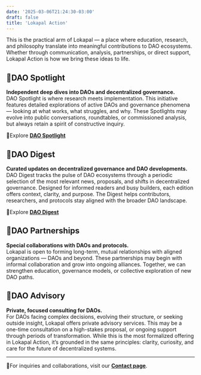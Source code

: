 ```yaml
---
date: '2025-03-06T21:24:30-03:00'
draft: false
title: 'Lokapal Action'
---
```


This is the practical arm of Lokapal — a place where education, research, and philosophy translate into meaningful contributions to DAO ecosystems. Whether through communication, analysis, partnerships, or direct support, Lokapal Action is how we bring these ideas to life.

## 🔹DAO Spotlight  
**Independent deep dives into DAOs and decentralized governance.**  
DAO Spotlight is where research meets implementation. This initiative features detailed explorations of active DAOs and governance phenomena — looking at what works, what struggles, and why. These Spotlights may evolve into public conversations, roundtables, or commissioned analysis, but always retain a spirit of constructive inquiry.

🔸Explore [**DAO Spotlight**](https://lokapal-xyz.github.io/action/dao-spotlight/)

## 🔹DAO Digest  
**Curated updates on decentralized governance and DAO developments.**  
DAO Digest tracks the pulse of DAO ecosystems through a periodic selection of the most relevant news, proposals, and shifts in decentralized governance. Designed for informed readers and busy builders, each edition offers context, clarity, and purpose. The Digest helps contributors, researchers, and protocols stay aligned with the broader DAO landscape.

🔸Explore [**DAO Digest**](https://lokapal-xyz.github.io/action/dao-digest/)

## 🔹DAO Partnerships  
**Special collaborations with DAOs and protocols.**  
Lokapal is open to forming long-term, mutual relationships with aligned organizations — DAOs and beyond. These partnerships may begin with informal collaboration and grow into ongoing alliances. Together, we can strengthen education, governance models, or collective exploration of new DAO paths.

## 🔹DAO Advisory  
**Private, focused consulting for DAOs.**  
For DAOs facing complex decisions, evolving their structure, or seeking outside insight, Lokapal offers private advisory services. This may be a one-time consultation on a high-stakes proposal, or ongoing support through periods of transformation. While this is the most formalized offering in Lokapal Action, it’s grounded in the same principles: clarity, curiosity, and care for the future of decentralized systems.

---

🔸For inquiries and collaborations, visit our [**Contact page**](../contact/). 

